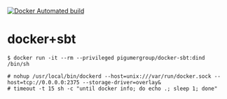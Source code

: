 
[![Docker Automated build](https://img.shields.io/docker/automated/jrottenberg/ffmpeg.svg)](https://hub.docker.com/r/pigumergroup/docker-sbt/)

docker+sbt
===============

```
$ docker run -it --rm --privileged pigumergroup/docker-sbt:dind /bin/sh
```

```
# nohup /usr/local/bin/dockerd --host=unix:///var/run/docker.sock --host=tcp://0.0.0.0:2375 --storage-driver=overlay&
# timeout -t 15 sh -c "until docker info; do echo .; sleep 1; done"
```
